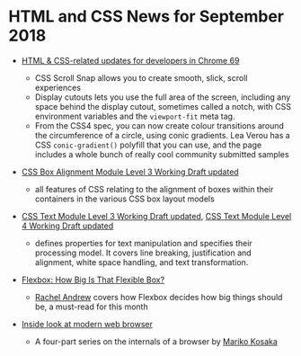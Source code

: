 # HTML and CSS News for September 2018

- [HTML & CSS-related updates for developers in Chrome 69](https://developers.google.com/web/updates/2018/09/nic69)
    + CSS Scroll Snap allows you to create smooth, slick, scroll experiences
    + Display cutouts lets you use the full area of the screen, including any space behind the display cutout, sometimes called a notch, with CSS environment variables and the `viewport-fit` meta tag.
    + From the CSS4 spec, you can now create colour transitions around the circumference of a circle, using conic gradients. Lea Verou has a CSS `conic-gradient()` polyfill that you can use, and the page includes a whole bunch of really cool community submitted samples

- [CSS Box Alignment Module Level 3 Working Draft updated](https://www.w3.org/TR/css-align-3/)
    + all features of CSS relating to the alignment of boxes within their containers in the various CSS box layout models

- [CSS Text Module Level 3 Working Draft updated](https://www.w3.org/TR/css-text-3/), [CSS Text Module Level 4 Working Draft updated](https://www.w3.org/TR/css-text-4/)
    + defines properties for text manipulation and specifies their processing model. It covers line breaking, justification and alignment, white space handling, and text transformation.

- [Flexbox: How Big Is That Flexible Box?](https://www.smashingmagazine.com/2018/09/flexbox-sizing-flexible-box/)
    + [Rachel Andrew](https://rachelandrew.co.uk/) covers how Flexbox decides how big things should be, a must-read for this month

- [Inside look at modern web browser](https://developers.google.com/web/updates/2018/09/inside-browser-part1)
    + A four-part series on the internals of a browser by [Mariko Kosaka](https://kosamari.com/)
